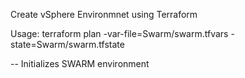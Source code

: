 Create vSphere Environmnet using Terraform

Usage: 
terraform plan -var-file=Swarm/swarm.tfvars -state=Swarm/swarm.tfstate

-- Initializes SWARM environment
